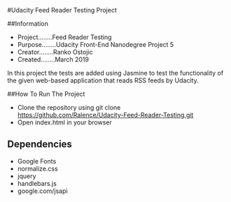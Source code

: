 #Udacity Feed Reader Testing Project

##Information

* Project........Feed Reader Testing
* Purpose........Udacity Front-End Nanodegree Project 5
* Creator........Ranko Ostojic
* Created........March 2019

In this project the tests are added using Jasmine to test the functionality of the given web-based application that reads RSS feeds by Udacity.

##How To Run The Project

* Clone the repository using git clone https://github.com/Ralence/Udacity-Feed-Reader-Testing.git
* Open index.html in your browser

## Dependencies

* Google Fonts
* normalize.css
* jquery
* handlebars.js
* google.com/jsapi